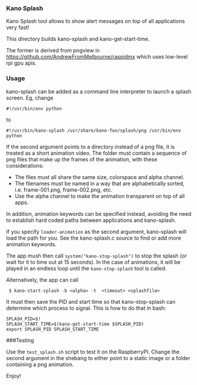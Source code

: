 ### Kano Splash

Kano Splash tool allows to show alert messages on top of all applications very fast!

This directory builds kano-splash and kano-get-start-time.

The former is derived from pngview in https://github.com/AndrewFromMelbourne/raspidmx which uses low-level rpi gpu apis.

### Usage

kano-splash can be added as a command line interpreter to launch a splash screen. Eg, change

```
#!/usr/bin/env python 
```

to 

```
#!/usr/bin/kano-splash /usr/share/kano-foo/splash/png /usr/bin/env python 
```

If the second argument points to a directory instead of a png file, it is treated as a short animation video.
The folder must contain a sequence of png files that make up the frames of the animation, with these considerations:

 * The files must all share the same size, colorspace and alpha channel.
 * The filenames must be named in a way that are alphabetically sorted, i.e. frame-001.png, frame-002.png, etc.
 * Use the alpha channel to make the animation transparent on top of all apps.

In addition, animation keywords can be specified instead, avoiding the need to establish hard coded paths
between applications and kano-splash.

If you specify `loader-animation` as the second argument, kano-splash will load the path for you.
See the kano-splash.c source to find or add more animation keywords.

The app mush then call `system("kano-stop-splash")` to stop the splash (or wait for it to time out at 15 seconds).
In the case of animations, it will be played in an endless loop until the `kano-stop-splash` tool is called.

Alternatively, the app can call

```
 $ kano-start-splash -b <alpha> -t  <timeout> <splashfile>
```

It must then save the PID and start time so that kano-stop-splash can determine which process to signal.
This is how to do that in bash:

```
SPLASH_PID=$!
SPLASH_START_TIME=$(kano-get-start-time $SPLASH_PID)
export SPLASH_PID SPLASH_START_TIME
```

###Testing

Use the `test_splash.sh` script to test it on the RaspberryPI. Change the second argument in the shebang
to either point to a static image or a folder containing a png animation.

Enjoy!
